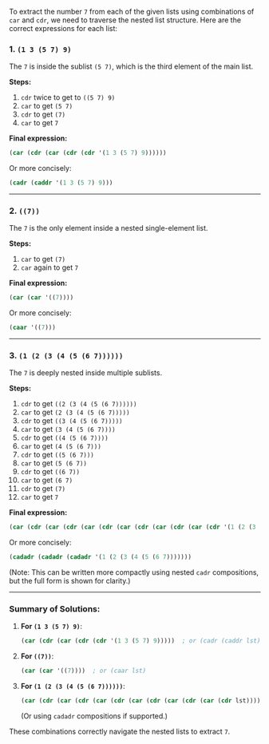 To extract the number `7` from each of the given lists using combinations of `car` and `cdr`, we need to traverse the nested list structure. Here are the correct expressions for each list:

### 1. `(1 3 (5 7) 9)`
The `7` is inside the sublist `(5 7)`, which is the third element of the main list.

**Steps:**
1. `cdr` twice to get to `((5 7) 9)`
2. `car` to get `(5 7)`
3. `cdr` to get `(7)`
4. `car` to get `7`

**Final expression:**
```scheme
(car (cdr (car (cdr (cdr '(1 3 (5 7) 9))))))
```
Or more concisely:
```scheme
(cadr (caddr '(1 3 (5 7) 9)))
```

---

### 2. `((7))`
The `7` is the only element inside a nested single-element list.

**Steps:**
1. `car` to get `(7)`
2. `car` again to get `7`

**Final expression:**
```scheme
(car (car '((7))))
```
Or more concisely:
```scheme
(caar '((7)))
```

---

### 3. `(1 (2 (3 (4 (5 (6 7))))))`
The `7` is deeply nested inside multiple sublists.

**Steps:**
1. `cdr` to get `((2 (3 (4 (5 (6 7))))))`
2. `car` to get `(2 (3 (4 (5 (6 7)))))`
3. `cdr` to get `((3 (4 (5 (6 7)))))`
4. `car` to get `(3 (4 (5 (6 7))))`
5. `cdr` to get `((4 (5 (6 7))))`
6. `car` to get `(4 (5 (6 7)))`
7. `cdr` to get `((5 (6 7)))`
8. `car` to get `(5 (6 7))`
9. `cdr` to get `((6 7))`
10. `car` to get `(6 7)`
11. `cdr` to get `(7)`
12. `car` to get `7`

**Final expression:**
```scheme
(car (cdr (car (cdr (car (cdr (car (cdr (car (cdr (car (cdr '(1 (2 (3 (4 (5 (6 7)))))))))))))))
```
Or more concisely:
```scheme
(cadadr (cadadr (cadadr '(1 (2 (3 (4 (5 (6 7)))))))
```
(Note: This can be written more compactly using nested `cadr` compositions, but the full form is shown for clarity.)

---

### Summary of Solutions:
1. **For `(1 3 (5 7) 9)`**:
   ```scheme
   (car (cdr (car (cdr (cdr '(1 3 (5 7) 9)))))  ; or (cadr (caddr lst))
   ```
2. **For `((7))`**:
   ```scheme
   (car (car '((7))))  ; or (caar lst)
   ```
3. **For `(1 (2 (3 (4 (5 (6 7))))))`**:
   ```scheme
   (car (cdr (car (cdr (car (cdr (car (cdr (car (cdr (car (cdr lst))))))))))
   ```
   (Or using `cadadr` compositions if supported.)

These combinations correctly navigate the nested lists to extract `7`.
